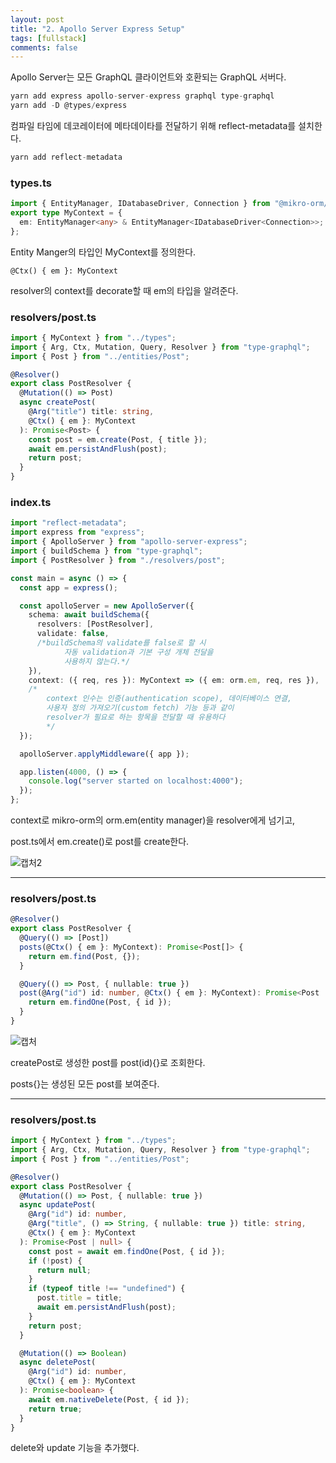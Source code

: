 ```yaml
---
layout: post
title: "2. Apollo Server Express Setup"
tags: [fullstack]
comments: false
---
```


Apollo Server는 모든 GraphQL 클라이언트와 호환되는 GraphQL 서버다.

```cs
yarn add express apollo-server-express graphql type-graphql
yarn add -D @types/express
```

컴파일 타임에 데코레이터에 메타데이타를 전달하기 위해 reflect-metadata를 설치한다.

```ts
yarn add reflect-metadata
```

### types.ts

```ts
import { EntityManager, IDatabaseDriver, Connection } from "@mikro-orm/core";
export type MyContext = {
  em: EntityManager<any> & EntityManager<IDatabaseDriver<Connection>>;
};
```

Entity Manger의 타입인 MyContext를 정의한다.

```
@Ctx() { em }: MyContext
```

resolver의 context를 decorate할 때 em의 타입을 알려준다.

### resolvers/post.ts

```ts
import { MyContext } from "../types";
import { Arg, Ctx, Mutation, Query, Resolver } from "type-graphql";
import { Post } from "../entities/Post";

@Resolver()
export class PostResolver {
  @Mutation(() => Post)
  async createPost(
    @Arg("title") title: string,
    @Ctx() { em }: MyContext
  ): Promise<Post> {
    const post = em.create(Post, { title });
    await em.persistAndFlush(post);
    return post;
  }
}
```

### index.ts

```ts
import "reflect-metadata";
import express from "express";
import { ApolloServer } from "apollo-server-express";
import { buildSchema } from "type-graphql";
import { PostResolver } from "./resolvers/post";

const main = async () => {
  const app = express();

  const apolloServer = new ApolloServer({
    schema: await buildSchema({
      resolvers: [PostResolver],
      validate: false,
      /*buildSchema의 validate를 false로 할 시
            자동 validation과 기본 구성 개체 전달을
            사용하지 않는다.*/
    }),
    context: ({ req, res }): MyContext => ({ em: orm.em, req, res }),
    /*
        context 인수는 인증(authentication scope), 데이터베이스 연결,
        사용자 정의 가져오기(custom fetch) 기능 등과 같이
        resolver가 필요로 하는 항목을 전달할 때 유용하다
        */
  });

  apolloServer.applyMiddleware({ app });

  app.listen(4000, () => {
    console.log("server started on localhost:4000");
  });
};
```

context로 mikro-orm의 orm.em(entity manager)을 resolver에게 넘기고,

post.ts에서 em.create()로 post를 create한다.

![캡처2](https://user-images.githubusercontent.com/26412908/94138769-8f912580-fea3-11ea-8a11-9c6a3e16b952.PNG)

---

### resolvers/post.ts

```ts
@Resolver()
export class PostResolver {
  @Query(() => [Post])
  posts(@Ctx() { em }: MyContext): Promise<Post[]> {
    return em.find(Post, {});
  }

  @Query(() => Post, { nullable: true })
  post(@Arg("id") id: number, @Ctx() { em }: MyContext): Promise<Post | null> {
    return em.findOne(Post, { id });
  }
}
```

![캡처](https://user-images.githubusercontent.com/26412908/94138765-8dc76200-fea3-11ea-9f9c-47092f70d74c.PNG)

createPost로 생성한 post를 post(id){}로 조회한다.

posts{}는 생성된 모든 post를 보여준다.

---

### resolvers/post.ts

```ts
import { MyContext } from "../types";
import { Arg, Ctx, Mutation, Query, Resolver } from "type-graphql";
import { Post } from "../entities/Post";

@Resolver()
export class PostResolver {
  @Mutation(() => Post, { nullable: true })
  async updatePost(
    @Arg("id") id: number,
    @Arg("title", () => String, { nullable: true }) title: string,
    @Ctx() { em }: MyContext
  ): Promise<Post | null> {
    const post = await em.findOne(Post, { id });
    if (!post) {
      return null;
    }
    if (typeof title !== "undefined") {
      post.title = title;
      await em.persistAndFlush(post);
    }
    return post;
  }

  @Mutation(() => Boolean)
  async deletePost(
    @Arg("id") id: number,
    @Ctx() { em }: MyContext
  ): Promise<boolean> {
    await em.nativeDelete(Post, { id });
    return true;
  }
}
```

delete와 update 기능을 추가했다.
